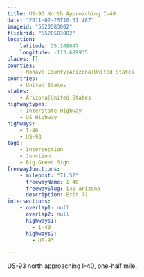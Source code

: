 ```yaml
---
title: US-93 North Approaching I-40
date: "2011-02-25T10:31:48Z"
imageid: "5520583002"
flickrid: "5520583002"
location:
    latitude: 35.149647
    longitude: -113.689935
places: []
counties:
    - Mohave County|Arizona|United States
countries:
    - United States
states:
    - Arizona|United States
highwaytypes:
    - Interstate Highway
    - US Highway
highways:
    - I-40
    - US-93
tags:
    - Intersection
    - Junction
    - Big Green Sign
freewayJunctions:
    - milepost: "71.52"
      freewayName: I-40
      freewaySlug: i40-arizona
      description: Exit 71
intersections:
    - overlap1: null
      overlap2: null
      highways1:
        - I-40
      highways2:
        - US-93

---
```

US-93 north approaching I-40, one-half mile.